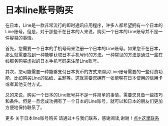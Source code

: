 # 日本line账号购买

在日本，Line是一款非常流行的即时通讯应用程序，许多人都希望拥有一个日本的Line账号。但是，对于那些不在日本的人来说，购买一个日本的Line账号并不是一件容易的事情。

首先，您需要一个日本的手机号码来注册一个日本的Line账号。如果您不在日本，那么就需要找到一种能够获取日本手机号码的方法。一种常见的方法是通过一些在线服务购买虚拟的日本手机号码来注册Line账号。

其次，您可能需要一种能够支付日本货币的方式来购买Line账号需要的一些付费功能，比如购买Line的贴纸、主题等。这就需要您拥有一张能够在日本使用的信用卡或者其他支付方式。

总的来说，购买一个日本的Line账号并不是一件简单的事情，需要您具备一些技巧和条件。但是一旦您成功拥有了一个日本的Line账号，就可以和日本的朋友们更加方便地保持联系了。

更多 关于日本line账号购买 请通过✈与我们联系，感谢阅读,谢谢！[点✈这里联系](https://a.k02.cc)